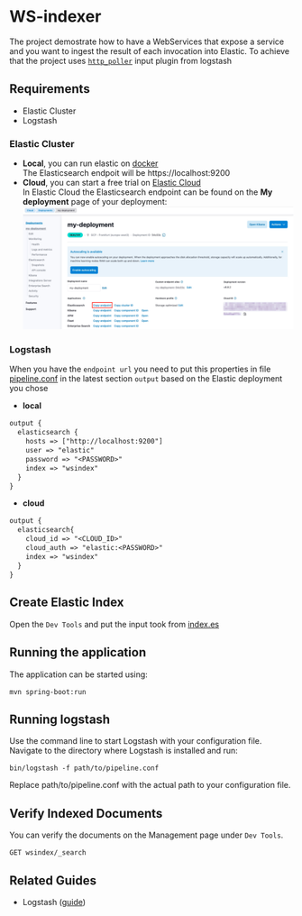 # WS-indexer

The project demostrate how to have a WebServices that expose a service and you want to ingest the result of each invocation into Elastic.
To achieve that the project uses [`http_poller`](https://www.elastic.co/guide/en/logstash/current/plugins-inputs-http_poller.html) input plugin from logstash  



## Requirements
- Elastic Cluster
- Logstash

### Elastic Cluster
- **Local**, you can run elastic on [docker](https://www.elastic.co/guide/en/elasticsearch/reference/current/docker.html)   
  The Elasticsearch endpoit will be https://localhost:9200
- **Cloud**, you can start a free trial on [Elastic Cloud](https://cloud.elastic.co/)    
  In Elastic Cloud the Elasticsearch endpoint can be found on the **My deployment** page of your deployment:
  ![image](doc_image/endpoint.png)

### Logstash
When you have the `endpoint url` you need to put this properties in file [pipeline.conf](pipeline.conf) in the latest section `output` based on the Elastic deployment you chose
- **local**
```shell script
output {
  elasticsearch {
    hosts => ["http://localhost:9200"]
    user => "elastic"
    password => "<PASSWORD>"    
    index => "wsindex"
  }
}
```
- **cloud**
```shell script
output {
  elasticsearch{
    cloud_id => "<CLOUD_ID>"
    cloud_auth => "elastic:<PASSWORD>"
    index => "wsindex"
  }
}
```

## Create Elastic Index
Open the `Dev Tools` and put the input took from [index.es](index.es)

## Running the application
The application can be started using:
```shell script
mvn spring-boot:run
```

## Running logstash
Use the command line to start Logstash with your configuration file. Navigate to the directory where Logstash is installed and run:
```shell script
bin/logstash -f path/to/pipeline.conf
```
Replace path/to/pipeline.conf with the actual path to your configuration file.

## Verify Indexed Documents
You can verify the documents on the Management page under `Dev Tools`.
```shell script
GET wsindex/_search
```




## Related Guides
- Logstash ([guide](https://www.elastic.co/guide/en/logstash/current/index.html))
